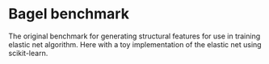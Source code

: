 # Bagel benchmark

The original benchmark for generating structural features for use in training elastic net algorithm. Here with a toy implementation of the elastic net using scikit-learn. 
